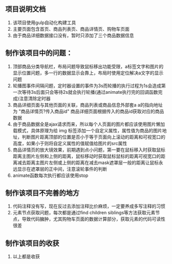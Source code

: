 ## 项目说明文档
1. 该项目使用gulp自动化构建工具
2. 主要页面包含首页、商品列表页、商品详情页、购物车页面
3. 由于商品详细数据接口没有，暂时只添加了三个商品数据信息
## 制作该项目中的问题：
1. 顶部商品分类导航栏，布局问题导致鼠标移出功能受限，a标签文字和图片的显示位置问题，多一行的数据显示会靠上，布局时使用定位解决a文字的显示问题
2. 轮播图事件间隔问题，定时器设置的事件为3s而轮播的执行过程为1s会造成第一次等待3s后面只会等待2s就会执行轮播(通过animate执行完的回调函数完成)注意清除定时器
3. 商品详细页面与其他页面的关联，商品列表或商品信息外部套a a的指向地址为 "商品详情页?传入商品id" 商品详细页面根据传入的商品id获取对应的商品数据
4. 由于商品数据全是ajax请求而来，所以每个人页面的图片都应该使用图片懒加载模式，具体原理为给 img 标签添加一个自定义属性，属性值为商品的图片地址，判断图片距离顶部的位置是否小于等于页面向上滚动的距离和可视宽口的高度，如果小于则将自定义属性的值赋值给图片的src属性
5. 商品详情页的放大镜效果，前期遇到点小问题，第一要在鼠标移入时获取鼠标距离主图片左侧和上侧的距离，鼠标移动时获取鼠标鼠标的距离可视宽口的距离减去距离主图片左侧或上侧的距离在减去mask遮罩层一般的距离让鼠标永远显示在遮罩层的正中间，注意滚轮事件的判断
6. animate函数每次执行都应该使用stop
## 制作该项目不完善的地方
1. 代码注释没有写，现在反过去添加注释比价麻烦，一定要养成多写注释的习惯
2. 元素节点获取问题，每次都是通过find children siblings等方法获取元素节点，导致代码臃肿，尤其购物车页面的数据计算部分，获取元素的代码可读性很差
## 制作该项目的收获
1. 以上都是收获
